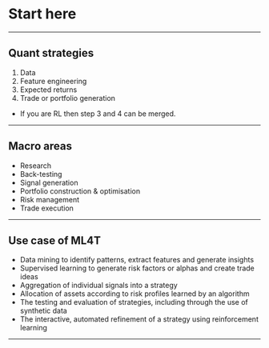 # Start here
***


## Quant strategies
1. Data
2. Feature engineering
3. Expected returns
4. Trade or portfolio generation
- If you are RL then step 3 and 4 can be merged.
***

## Macro areas
- Research
- Back-testing
- Signal generation
- Portfolio construction & optimisation
- Risk management
- Trade execution
***

## Use case of ML4T
- Data mining to identify patterns, extract features and generate insights
- Supervised learning to generate risk factors or alphas and create trade ideas
- Aggregation of individual signals into a strategy
- Allocation of assets according to risk profiles learned by an algorithm
- The testing and evaluation of strategies, including through the use of synthetic data
- The interactive, automated refinement of a strategy using reinforcement learning
***
